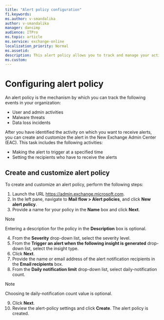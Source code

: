 ```yaml
---
title: "Alert policy configuration"
f1.keywords:
ms.author: v-smandalika
author: v-smandalika
manager: dansimp
audience: ITPro
ms.topic: article
ms.service: exchange-online
localization_priority: Normal
ms.assetid:
description: This alert policy allows you to track and manage your activities. 
ms.custom:
---
```


# Configuring alert policy


An alert policy is the mechanism by which you can track the following events in your organization:

- User and admin activities
- Malware threats
- Data loss incidents

After you have identified the activity on which you want to receive alerts, you can create and customize the alert in the New Exchange Admin Center (EAC). This task includes the following activities:
- Making the alert to trigger at a specified time
- Setting the recipients who have to receive the alerts

## Create and customize alert policy

To create and customize an alert policy, perform the following steps:

1. Launch the URL https://admin.exchange.microsoft.com.
2. In the left pane, navigate to **Mail flow > Alert policies**, and click **New alert policy**. 
3. Provide a name for your policy in the **Name** box and click **Next**.

> [!NOTE]
> Entering a description for the policy in the **Description** box is optional.

4. From the **Severity** drop-down list, select the severity level.
5. From the **Trigger an alert when the following insight is generated** drop-down list, select the insight type.
6. Click **Next**.
7. Provide the name or email address of the alert notification recipients in the **Email recipients** box.
8. From the **Daily notification limit** drop-down list, select daily-notification count.

> [!NOTE] 
> Choosing te daily-notification count value is optional.

9. Click **Next**.
10. Review the alert-policy settings and click **Create**.
    The alert policy is created.

